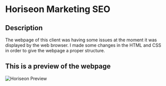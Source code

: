 # Horiseon Marketing SEO

## Description

The webpage of this client was having some issues at the moment it was displayed by the web browser. I made some changes in the HTML and CSS in order to give the webpage a proper structure.

## This is a preview of the webpage

![Horiseon Preview](assets/images/Horiseon-preview.gif)

